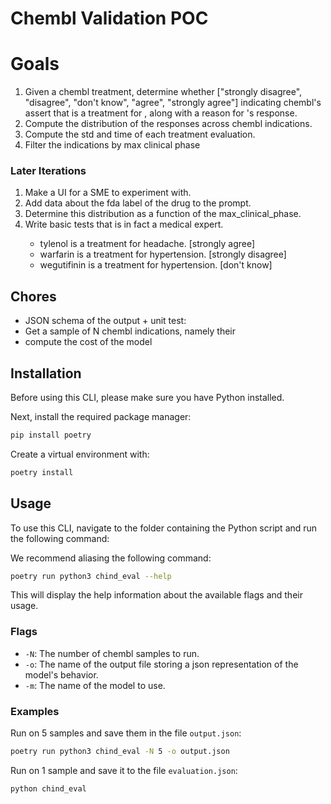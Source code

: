 # Chembl Validation POC

# Goals

1. Given a chembl treatment, determine whether <medical expert>
   ["strongly disagree", "disagree", "don't know", "agree", "strongly agree"]
   indicating chembl's assert that <drug> is a treatment for <condition>, along 
   with a reason for <medical expert>'s response.
1. Compute the distribution of the responses across chembl indications.
1. Compute the std and time of each treatment evaluation.
1. Filter the indications by max clinical phase

### Later Iterations

1. Make a UI for a SME to experiment with.
1. Add data about the fda label of the drug to the prompt.
1. Determine this distribution as a function of the max_clinical_phase.
1. Write basic tests that <medical expert> is in fact a medical expert.
    - tylenol is a treatment for headache. [strongly agree]
    - warfarin is a treatment for hypertension. [strongly disagree]
    - wegutifinin is a treatment for hypertension. [don't know]


## Chores

- JSON schema of the output + unit test:
- Get a sample of N chembl indications, namely their 
- compute the cost of the model

## Installation

Before using this CLI, please make sure you have Python installed.

Next, install the required package manager:

```bash
pip install poetry
```

Create a virtual environment with:

```bash
poetry install
```

## Usage

To use this CLI, navigate to the folder containing the Python script and run
the following command:

We recommend aliasing the following command:

```bash
poetry run python3 chind_eval --help
```

This will display the help information about the available flags and their usage.

### Flags

- `-N`: The number of chembl samples to run.
- `-o`: The name of the output file storing a json representation of the model's 
  behavior.
- `-m`: The name of the model to use.

### Examples

Run on 5 samples and save them in the file `output.json`:

```bash
poetry run python3 chind_eval -N 5 -o output.json
```

Run on 1 sample and save it to the file `evaluation.json`:

```bash
python chind_eval
```
